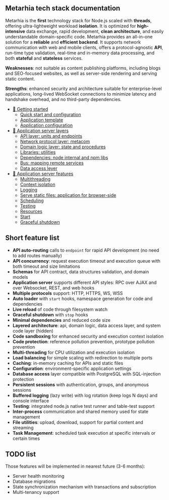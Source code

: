 ## Metarhia tech stack documentation

Metarhia is the **first** technology stack for Node.js scaled with **threads**, offering ultra-lightweight workload **isolation**.
It is optimized for **high-intensive** data exchange, rapid development, **clean architecture**, and easily understandable domain-specific code.
Metarhia provides an all-in-one solution for a **reliable** and **efficient backend**. It supports network communication with web and mobile clients, offers a protocol-agnostic **API**, run-time type validation, real-time and in-memory data processing, and both **stateful** and **stateless** services.

**Weaknesses**: not suitable as content publishing platforms, including blogs and SEO-focused websites, as well as server-side rendering and serving static content.

**Strengths**: enhanced security and architecture suitable for enterprise-level applications, long-lived WebSocket connections to minimize latency and handshake overhead, and no third-party dependencies.

- [🚀 Getting started](/content/en/START.md)
  - [Quick start and configuration](/content/en/START.md#quick-start)
  - [Application template](/content/en/START.md#application-template)
  - [Application configuration](/content/en/START.md#application-configuration)
- [🥞 Application server layers](/content/en/LAYERS.md)
  - [API layer: units and endpoints](/content/en/LAYERS.md#api)
  - [Network protocol layer: metacom](/content/en/LAYERS.md#network)
  - [Domain logic layer: state and procedures](/content/en/LAYERS.md#domain-logic)
  - [Libraries: utilities](/content/en/LAYERS.md#libraries)
  - [Dependencies: node internal and npm libs](/content/en/LAYERS.md#dependencies)
  - [Bus: mapping remote services](/content/en/LAYERS.md#bus)
  - [Data access leyer](/content/en/LAYERS.md#data-access)
- [🧩 Application server features](/content/en/SERVER.md)
  - [Multithreading](/content/en/SERVER.md#multithreading)
  - [Context isolation](/content/en/SERVER.md#context-isolation)
  - [Logging](/content/en/SERVER.md#logging)
  - [Serve static files: application for browser-side](/content/en/SERVER.md#serve-static)
  - [Scheduling](/content/en/SERVER.md#scheduling)
  - [Testing](/content/en/SERVER.md#testing)
  - [Resources](/content/en/SERVER.md#resources)
  - [Start](/content/en/SERVER.md#start)
  - [Graceful shutdown](/content/en/SERVER.md#graceful-shutdown)

## Short feature list

- **API auto-routing** calls to `endpoint` for rapid API development (no need to add routes manually)
- **API concurrency**: request execution timeout and execution queue with both timeout and size limitations
- **Schemas** for API contract, data structures validation, and domain models
- **Application server** supports different API styles: RPC over AJAX and over Websocket, REST, and web hooks
- **Multiple protocols** support: HTTP, HTTPS, WS, WSS
- **Auto loader** with `start` hooks, namespace generation for code and dependencies
- **Live reload** of code through filesystem watch
- **Graceful shutdown** with `stop` hooks
- **Minimal dependencies** and reduced code size
- **Layered architecture**: api, domain logic, data access layer, and system code layer (hidden)
- **Code sandboxing** for enhanced security and execution context isolation
- **Code protection**: reference pollution prevention, prototype pollution prevention
- **Multi-threading** for CPU utilization and execution isolation
- **Load balancing** for simple scaling with redirection to multiple ports
- **Caching**: in-memory caching for APIs and static files
- **Configuration**: environment-specific application settings
- **Database access** layer compatible with PostgreSQL with SQL-injection protection
- **Persistent sessions** with authentication, groups, and anonymous sessions
- **Buffered logging** (lazy write) with log rotation (keep logs N days) and console interface
- **Testing**: integrated node.js native test runner and table-test support
- **Inter-process** communication and shared memory used for state management
- **File utilities**: upload, download, support for partial content and streaming
- **Task Management**: scheduled task execution at specific intervals or certain times

## TODO list

Those features will be implemented in nearest future (3-6 months):

- Server health monitoring
- Database migrations
- State synchronization mechanism with transactions and subscription
- Multi-tenancy support
